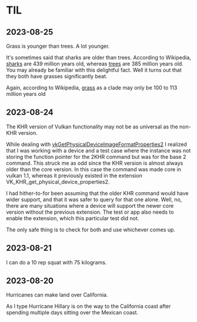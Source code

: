 # TIL

## 2023-08-25

Grass is younger than trees. A lot younger.

It's sometimes said that sharks are older than trees. According to Wikipedia,
[sharks](https://en.wikipedia.org/wiki/Shark#Fossil_record) are 439 million years old, whereas
[trees](https://en.wikipedia.org/wiki/Tree#Evolutionary_history) are 385 million years old. You
may already be familiar with this delightful fact. Well it turns out that they both have
grasses significantly beat.

Again, according to Wikipedia, [grass](https://en.wikipedia.org/wiki/Poaceae#Evolutionary_history)
as a clade may only be 100 to 113 million years old

## 2023-08-24

The KHR version of Vulkan functionality may not be as universal as the non-KHR version.

While dealing with
[vkGetPhysicalDeviceImageFormatProperties2](https://registry.khronos.org/vulkan/specs/1.3-extensions/man/html/vkGetPhysicalDeviceImageFormatProperties2.html)
I realized that I was working with a device and a test case where the instance was not storing the
function pointer for the 2KHR command but was for the base 2 command. This struck me as odd since
the KHR version is almost always older than the core version. In this case the command was made
core in vulkan 1.1, whereas it previously existed in the extension
VK_KHR_get_physical_device_properties2.

I had hither-to-for been assuming that the older KHR command would have wider support, and that it
was safer to query for that one alone. Well, no, there are many situations where a device will
support the newer core version without the previous extension. The test or app also needs to
enable the extension, which this particular test did not.

The only safe thing is to check for both and use whichever comes up.

## 2023-08-21

I can do a 10 rep squat with 75 kilograms.

## 2023-08-20

Hurricanes can make land over California.

As I type Hurricane Hillary is on the way to the California coast after spending multiple days
sitting over the Mexican coast.
